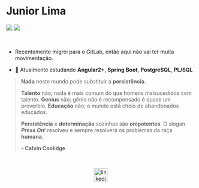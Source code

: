 # Junior Lima

<p align="left">
  <a href="mailto:juniiorliimatt@gmail.com" alt="Gmail">
  <img src="https://img.shields.io/badge/-juniiorliimatt@gmail.com-e34c41?style=flat-square&labelColor=e34c41&logo=gmail&logoColor=white&link=juniiorliimatt@gmail.com" /></a>

<a href="https://www.linkedin.com/in/oojuniin/" alt="LinkedIn">
<img src="https://img.shields.io/badge/-LinkedIn-blue?style=flat-square&logo=Linkedin&logoColor=white&link=https://www.linkedin.com/in/oojuniin/" /></a>
</p> <br >

- Recentemente migrei para o GitLab, então aqui não vai ter muita movimentação. <br >

- 🔶 Atualmente estudando **Angular2+**, **Spring Boot**, **PostgreSQL**, **PL/SQL** <br >

> **Nada** neste mundo pode substituir a **persistência**.
>
> **Talento** não; nada é mais comum do que homens malsucedidos com talento.
> **Genius** não; gênio não é recompensado é quase um provérbio.
> **Educação** não; o mundo está cheio de abandonados educados.
> 
> **Persistência** e **determinação** sozinhas são **onipotentes**. O slogan ***Press On***! resolveu e sempre resolverá os problemas da raça **humana**.
> 
> **- Calvin Coolidge**



<br >
<p align="center">
<a href="https://www.linkedin.com/in/oojuniin/" target="blank"><img align="center" src="https://cdn.jsdelivr.net/npm/simple-icons@3.0.1/icons/linkedin.svg" alt="linkedin" height="36" width="36" /></a>
</p>
